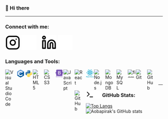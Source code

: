 ### 👋 Hi there

<!--
**aobapirak/aobapirak** is a ✨ _special_ ✨ repository because its `README.md` (this file) appears on your GitHub profile.

Here are some ideas to get you started:

- 🔭 I’m currently working on ...
- 🌱 I’m currently learning ...
- 👯 I’m looking to collaborate on ...
- 🤔 I’m looking for help with ...
- 💬 Ask me about ...
- 📫 How to reach me: ...
- 😄 Pronouns: ...
- ⚡ Fun fact: ...
-->

---

### Connect with me:

[![website](./img/instagram-light.svg)](https://instagram.com/aobapirak#gh-light-mode-only)
[![website](./img/instagram-dark.svg)](https://instagram.com/aobapirak#gh-dark-mode-only)
&nbsp;&nbsp;
[![website](./img/linkedin-light.svg)](https://linkedin.com/in/apiraksenarak#gh-light-mode-only)
[![website](./img/linkedin-dark.svg)](https://linkedin.com/in/apiraksenarak#gh-dark-mode-only)

### Languages and Tools:

<a href="https://visualstudio.microsoft.com/" target="_blank" rel="noreferrer">
<img align="left" alt="Visual Studio Code" width="26px" src="https://cdn.jsdelivr.net/gh/devicons/devicon/icons/vscode/vscode-original.svg" style="padding-right:10px;" />
</a>

<a href="https://www.cprogramming.com/" target="_blank" rel="noreferrer"> <img src="https://raw.githubusercontent.com/devicons/devicon/master/icons/c/c-original.svg" align="left" alt="c" width="26px" height="26px"/> </a>

<a href="https://www.python.org" target="_blank" rel="noreferrer"> <img src="https://raw.githubusercontent.com/devicons/devicon/master/icons/python/python-original.svg" align="left" alt="python" width="26px" height="26px"/> 
</a>

<a href="https://www.w3.org/html/" target="_blank" rel="noreferrer">
<img align="left" alt="HTML5" width="26px" src="https://cdn.jsdelivr.net/gh/devicons/devicon/icons/html5/html5-original.svg" style="padding-right:10px;" />
</a>

<a href="https://www.w3schools.com/css/" target="_blank" rel="noreferrer">
<img align="left" alt="CSS3" width="26px" src="https://cdn.jsdelivr.net/gh/devicons/devicon/icons/css3/css3-original.svg" style="padding-right:10px;" />
</a>

<a href="https://getbootstrap.com" target="_blank" rel="noreferrer">
<img align="left" alt="bootstrap" width="26px" height="26px" src="https://raw.githubusercontent.com/devicons/devicon/master/icons/bootstrap/bootstrap-plain-wordmark.svg" /> 
</a>

<a href="https://developer.mozilla.org/en-US/docs/Web/JavaScript" target="_blank" rel="noreferrer">
<img align="left" alt="JavaScript" width="26px" src="https://cdn.jsdelivr.net/gh/devicons/devicon/icons/javascript/javascript-original.svg" style="padding-right:10px;" />
</a>

<a href="https://reactjs.org/" target="_blank" rel="noreferrer">
<img align="left" alt="React" width="26px" src="https://cdn.jsdelivr.net/gh/devicons/devicon/icons/react/react-original.svg" style="padding-right:10px;" />
</a>

<a href="https://reactnative.dev/" target="_blank" rel="noreferrer"> 
<img align="left" height="26px" src="./img/react-native.png" alt="reactnative" /> 
</a>

<a href="https://nodejs.org" target="_blank" rel="noreferrer">
<img align="left" alt="Node.js" width="26px" src="https://cdn.jsdelivr.net/gh/devicons/devicon/icons/nodejs/nodejs-original.svg" style="padding-right:10px;" />
</a>

<a href="https://www.mongodb.com/" target="_blank" rel="noreferrer">
<img align="left" alt="MongoDB" width="26px" src="https://cdn.jsdelivr.net/gh/devicons/devicon/icons/mongodb/mongodb-original.svg" style="padding-right:10px;" />
</a>

<a href="https://www.mysql.com/" target="_blank" rel="noreferrer">
<img align="left" alt="MySQL" width="26px" src="https://cdn.jsdelivr.net/gh/devicons/devicon/icons/mysql/mysql-original.svg" style="padding-right:10px;" />
</a>

<a href="https://www.figma.com/" target="_blank" rel="noreferrer"> 
<img align="left" src="https://www.vectorlogo.zone/logos/figma/figma-icon.svg" alt="figma" width="26px" height="26px"/> 
</a>

<a href="https://git-scm.com/" target="_blank" rel="noreferrer">
<img align="left" alt="Git" width="26px" src="https://cdn.jsdelivr.net/gh/devicons/devicon/icons/git/git-original.svg" style="padding-right:10px;" />
</a>

<img align="left" alt="GitHub" width="26px" src="https://user-images.githubusercontent.com/3369400/139447912-e0f43f33-6d9f-45f8-be46-2df5bbc91289.png#gh-dark-mode-only" style="padding-right:10px;" unselectable="on" />
<img align="left" alt="GitHub" width="26px" src="https://user-images.githubusercontent.com/3369400/139448065-39a229ba-4b06-434b-bc67-616e2ed80c8f.png#gh-light-mode-only" style="padding-right:10px;" ONCLICK="closeimages();" />

<img align="left" alt="Terminal" width="26px" src="./img/terminal-light.svg#gh-light-mode-only" ONCLICK="closeimages();" />
<img align="left" alt="Terminal" width="26px" src="./img/terminal-dark.svg#gh-dark-mode-only" ONCLICK="closeimages();" />

</br>
</br>

---

### GitHub Stats:

[![Top Langs](https://github-readme-stats.vercel.app/api/top-langs/?username=aobapirak&layout=compact&theme=city_lights)](https://github.com/aobapirak/github-readme-stats)
</br>
![Aobapirak's GitHub stats](https://github-readme-stats.vercel.app/api?username=aobapirak&show_icons=true&theme=city_lights)


